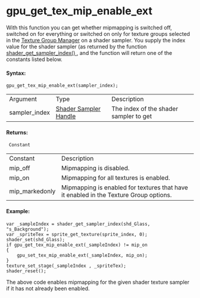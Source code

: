 # gpu_get_tex_mip_enable_ext

With this function you can get whether mipmapping is switched off,
switched on for everything or switched on only for texture groups
selected in the [Texture Group
Manager](../../../../Settings/Texture_Groups) on a shader sampler.
You supply the index value for the shader sampler (as returned by the
function [ shader_get_sampler_index()
](../../Asset_Management/Shaders/shader_get_sampler_index) , and the
function will return one of the constants listed below.

#### Syntax:

``` gml
gpu_get_tex_mip_enable_ext(sampler_index);
```

|               |                                                                                                                                  |                                        |
|---------------|----------------------------------------------------------------------------------------------------------------------------------|----------------------------------------|
| Argument      | Type                                                                                                                             | Description                            |
| sampler_index |  [Shader Sampler Handle](../../../../../GameMaker_Language/GML_Reference/Asset_Management/Shaders/shader_get_sampler_index)  | The index of the shader sampler to get |

#### Returns:

``` gml
 Constant
```

|                  |                                                                                       |
|------------------|---------------------------------------------------------------------------------------|
| Constant         | Description                                                                           |
|  mip_off         | Mipmapping is disabled.                                                               |
|  mip_on          | Mipmapping for all textures is enabled.                                               |
|  mip_markedonly  | Mipmapping is enabled for textures that have it enabled in the Texture Group options. |

#### Example:

``` gml
var _sampleIndex = shader_get_sampler_index(shd_Glass, "s_Background");
var _spriteTex = sprite_get_texture(sprite_index, 0);
shader_set(shd_Glass);
if gpu_get_tex_mip_enable_ext(_sampleIndex) != mip_on
{
    gpu_set_tex_mip_enable_ext(_sampleIndex, mip_on);
}
texture_set_stage(_sampleIndex , _spriteTex);
shader_reset();
```

The above code enables mipmapping for the given shader texture sampler
if it has not already been enabled.

